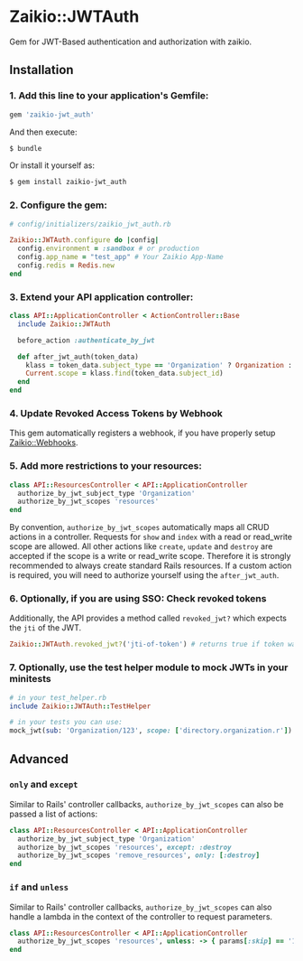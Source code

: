 # Zaikio::JWTAuth

Gem for JWT-Based authentication and authorization with zaikio.

## Installation

### 1. Add this line to your application's Gemfile:

```ruby
gem 'zaikio-jwt_auth'
```

And then execute:
```bash
$ bundle
```

Or install it yourself as:
```bash
$ gem install zaikio-jwt_auth
```

### 2. Configure the gem:

```rb
# config/initializers/zaikio_jwt_auth.rb

Zaikio::JWTAuth.configure do |config|
  config.environment = :sandbox # or production
  config.app_name = "test_app" # Your Zaikio App-Name
  config.redis = Redis.new
end
```

### 3. Extend your API application controller:

```rb
class API::ApplicationController < ActionController::Base
  include Zaikio::JWTAuth

  before_action :authenticate_by_jwt

  def after_jwt_auth(token_data)
    klass = token_data.subject_type == 'Organization' ? Organization : Person
    Current.scope = klass.find(token_data.subject_id)
  end
end
```

### 4. Update Revoked Access Tokens by Webhook

This gem automatically registers a webhook, if you have properly setup [Zaikio::Webhooks](https://github.com/crispymtn/zaikio-webhooks).


### 5. Add more restrictions to your resources:

```rb
class API::ResourcesController < API::ApplicationController
  authorize_by_jwt_subject_type 'Organization'
  authorize_by_jwt_scopes 'resources'
end
```

By convention, `authorize_by_jwt_scopes` automatically maps all CRUD actions in a controller. Requests for `show` and `index` with a read or read_write scope are allowed. All other actions like `create`, `update` and `destroy` are accepted if the scope is a write or read_write scope. Therefore it is strongly recommended to always create standard Rails resources. If a custom action is required, you will need to authorize yourself using the `after_jwt_auth`.

### 6. Optionally, if you are using SSO: Check revoked tokens

Additionally, the API provides a method called `revoked_jwt?` which expects the `jti` of the JWT.

```rb
Zaikio::JWTAuth.revoked_jwt?('jti-of-token') # returns true if token was revoked
```

### 7. Optionally, use the test helper module to mock JWTs in your minitests

```rb
# in your test_helper.rb
include Zaikio::JWTAuth::TestHelper

# in your tests you can use:
mock_jwt(sub: 'Organization/123', scope: ['directory.organization.r'])
```

## Advanced

### `only` and `except`

Similar to Rails' controller callbacks, `authorize_by_jwt_scopes` can also be passed a list of actions:

```rb
class API::ResourcesController < API::ApplicationController
  authorize_by_jwt_subject_type 'Organization'
  authorize_by_jwt_scopes 'resources', except: :destroy
  authorize_by_jwt_scopes 'remove_resources', only: [:destroy]
end
```


### `if` and `unless`

Similar to Rails' controller callbacks, `authorize_by_jwt_scopes` can also handle a lambda in the context of the controller to request parameters.

```rb
class API::ResourcesController < API::ApplicationController
  authorize_by_jwt_scopes 'resources', unless: -> { params[:skip] == '1' }
end
```

